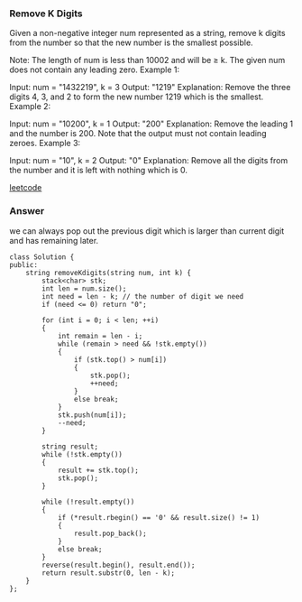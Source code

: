 ### Remove K Digits
Given a non-negative integer num represented as a string, remove k digits from the number so that the new number is the smallest possible.

Note:
The length of num is less than 10002 and will be ≥ k.
The given num does not contain any leading zero.
Example 1:

Input: num = "1432219", k = 3
Output: "1219"
Explanation: Remove the three digits 4, 3, and 2 to form the new number 1219 which is the smallest.
Example 2:

Input: num = "10200", k = 1
Output: "200"
Explanation: Remove the leading 1 and the number is 200. Note that the output must not contain leading zeroes.
Example 3:

Input: num = "10", k = 2
Output: "0"
Explanation: Remove all the digits from the number and it is left with nothing which is 0.


[leetcode](https://leetcode.com/problems/remove-k-digits/description/)

### Answer 
we can always pop out the previous digit which is larger than current digit and has remaining later. 

	class Solution {
	public:
	    string removeKdigits(string num, int k) {
	        stack<char> stk;
	        int len = num.size();
	        int need = len - k; // the number of digit we need
	        if (need <= 0) return "0";
	        
	        for (int i = 0; i < len; ++i)
	        {
	            int remain = len - i;
	            while (remain > need && !stk.empty())
	            {
	                if (stk.top() > num[i])
	                {
	                    stk.pop();
	                    ++need;
	                }
	                else break;
	            }
	            stk.push(num[i]);
	            --need;
	        }
	        
	        string result;
	        while (!stk.empty())
	        {
	            result += stk.top();
	            stk.pop();
	        }
	        
	        while (!result.empty())
	        {
	            if (*result.rbegin() == '0' && result.size() != 1)
	            {
	                result.pop_back();
	            }
	            else break;
	        }
	        reverse(result.begin(), result.end());
	        return result.substr(0, len - k);
	    }
	};